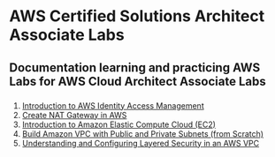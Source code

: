 # AWS Certified Solutions Architect Associate Labs
## Documentation learning and practicing AWS Labs for AWS Cloud Architect Associate Labs
### 
1. [Introduction to AWS Identity Access Management](Introduction_to_AWS_Identity_Access_Management(IAM)/IAM.md)
2. [Create NAT Gateway in AWS](Creating_NAT_Gateway_in_AWS/NAT_Gateway.md)
3. [Introduction to Amazon Elastic Compute Cloud (EC2)](Introduction_to_Amazon_Elastic_Compute_Cloud(EC2)/EC2.md)
4. [Build Amazon VPC with Public and Private Subnets (from Scratch)](Build_Amazon_VPC_with_Public_and_Private_Subnets_from_Scratch/VPC.md)
5. [Understanding and Configuring Layered Security in an AWS VPC](Understanding_and_Configuring_Layered_Security_in_an_AWS_VPC/VPC.md)
